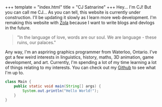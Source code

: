 +++
template = "index.html"
title = "CJ Satnarine"
+++
Hey... I'm CJ! But you can call me CJ... As you can tell, this website is currently under construction. I'll be updating it slowly as I learn more web development. I'm remaking this website with [Zola](https://www.getzola.org/) because I want to write blogs and devlogs in the future.

> "In the language of love, words are our soul. We are language - these ruins, our palaces."

Any way, I'm an aspriring graphics programmer from Waterloo, Ontario. I've got a few weird interests in linguistics, history, maths, 3D animation, game development, and art.
Currently, I'm spending a lot of my time learning a lot of things relating to my interests. You can check out my <a href="https://github.com/CJSatnarine" target="_blank">Github</a> to see what I'm up to.
<canvas id="canvas"/>

```java
class Main {
    public static void main(String[] args) {
        System.out.println("Hello World!");
    } 
}
```
